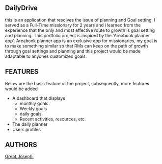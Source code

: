 ## DailyDrive

this is an application that resolves the issue of planning and Goal setting. I served as a Full-Time missionary for 2 years and i learned from the experience that the only and most effective route to growth is goal setting and planning. This portfolio project is inspired by the 'Areabook planner app'. Areabook planner app is an exclusive app for missionaries, my goal is to make something similar so that RMs can keep on the path of growth through goal settings and planning and this project would be made adaptable to anyones customized goals.

## FEATURES
Below are the basic feature of the project, subsequently, more features would be added
* A dashboard that displays
    * monthly goals
    * Weekly goals
    * daily goals
    * Recent activities, resources, etc.
* The daily planner
* Users profiles

## AUTHORS
[Great Joseph:](https://x.com/De_GreatJoe)